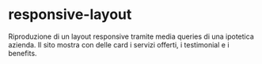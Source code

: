 # responsive-layout
Riproduzione di un layout responsive tramite media queries di una ipotetica azienda.
Il sito mostra con delle card i servizi offerti, i testimonial e i benefits.
